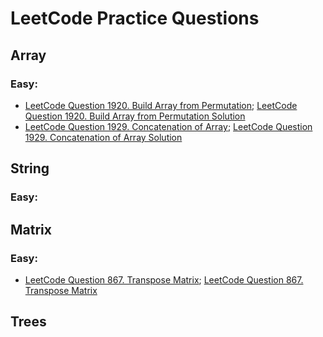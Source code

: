 # LeetCode Practice Questions

## Array
### Easy:
- [LeetCode Question 1920. Build Array from Permutation](https://leetcode.com/problems/build-array-from-permutation/); [LeetCode Question 1920. Build Array from Permutation Solution](https://github.com/ShuxinLi05/Leetcode/blob/main/Array/BuildArrayfromPermutation/src/com/company/Main.java)
- [LeetCode Question 1929. Concatenation of Array](https://leetcode.com/problems/concatenation-of-array/); [LeetCode Question 1929. Concatenation of Array Solution](https://github.com/ShuxinLi05/Leetcode/blob/main/Array/ConcatenationOfArray/src/com/company/Main.java)
## String
### Easy:

## Matrix
### Easy:
- [LeetCode Question 867. Transpose Matrix](https://leetcode.com/problems/transpose-matrix/); [LeetCode Question 867. Transpose Matrix](https://github.com/ShuxinLi05/Leetcode/blob/main/Matrix/TransposeMatrix/src/com/company/Main.java)

## Trees
